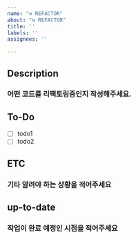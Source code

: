 ```yaml
---
name: "⚒️ REFACTOR"
about: "⚒️ REFACTOR"
title: ''
labels: ''
assignees: ''

---
```


## Description
### 어떤 코드를 리팩토링중인지 작성해주세요.

## To-Do
- [ ] todo1
- [ ] todo2

## ETC
### 기타 알려야 하는 상황을 적어주세요

## up-to-date
### 작업이 완료 예정인 시점을 적어주세요

